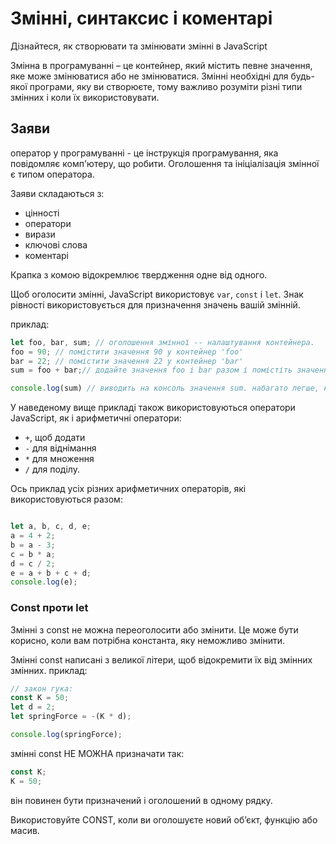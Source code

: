 # Змінні, синтаксис і коментарі
Дізнайтеся, як створювати та змінювати змінні в JavaScript

Змінна в програмуванні – це контейнер, який містить певне значення, яке може змінюватися або не змінюватися. Змінні необхідні для будь-якої програми, яку ви створюєте, тому важливо розуміти різні типи змінних і коли їх використовувати.


## Заяви
оператор у програмуванні - це інструкція програмування, яка повідомляє комп'ютеру, що робити. Оголошення та ініціалізація змінної є типом оператора.

Заяви складаються з:

- цінності
- оператори
- вирази
- ключові слова
- коментарі

Крапка з комою відокремлює твердження одне від одного.

Щоб оголосити змінні, JavaScript використовує `var`, `const` і `let`. Знак рівності використовується для призначення значень вашій змінній.

приклад:


```javascript
let foo, bar, sum; // оголошення змінної -- налаштування контейнера.
foo = 90; // помістити значення 90 у контейнер 'foo'
bar = 22; // помістити значення 22 у контейнер 'bar'
sum = foo + bar;// додайте значення foo і bar разом і помістіть значення в контейнер 'sum'.

console.log(sum) // виводить на консоль значення sum. набагато легше, ніж вводити foo + bar, чи не так?
```

У наведеному вище прикладі також використовуються оператори JavaScript, як і арифметичні оператори:

- `+`, щоб додати
- `-` для віднімання
- `*` для множення
- `/` для поділу.

Ось приклад усіх різних арифметичних операторів, які використовуються разом:
```javascript

let a, b, c, d, e;
a = 4 + 2;
b = a - 3;
c = b * a;
d = c / 2;
e = a + b + c + d;
console.log(e);
```

### Const проти let
Змінні з const не можна переоголосити або змінити. Це може бути корисно, коли вам потрібна константа, яку неможливо змінити.

Змінні const написані з великої літери, щоб відокремити їх від змінних змінних.
приклад:


```javascript
// закон гука:
const K = 50;
let d = 2;
let springForce = -(K * d);

console.log(springForce);
```
змінні const НЕ МОЖНА призначати так:

```javascript
const K;
K = 50;
```
він повинен бути призначений і оголошений в одному рядку.

Використовуйте CONST, коли ви оголошуєте новий об’єкт, функцію або масив.